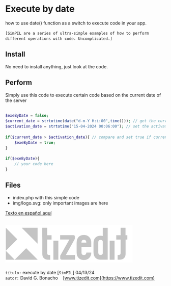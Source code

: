 
# Execute by date
how to use date() function as a switch to execute code in your app.

`[SimPIL are a series of ultra-simple examples of how to perform different operations with code. Uncomplicated.]`

## Install
No need to install anything, just look at the code. 

## Perform
Simply use this code to execute certain code based on the current date of the server
```php

$exeByDate = false;
$current_date = strtotime(date("d-m-Y H:i:00",time())); // get the current date
$activation_date = strtotime("15-04-2024 00:06:00"); // set the activation date

if($current_date > $activation_date){ // compare and set true if current date is greater than activation date
    $exeByDate = true;
}

if($exeByDate){
    // your code here
}
```

## Files
- index.php with this simple code
- img/logo.svg: only important images are here

[Texto en español aquí](README_ES.MD)

![](img/logo.svg)
---
`título:` execute by date [`SimPIL`] 04/13/24\
`autor:` David G. Bonacho &nbsp;&nbsp;  [www.tizedit.com](https://www.tizedit.com)